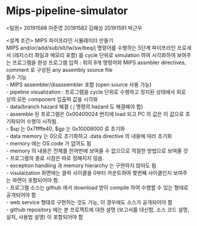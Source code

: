 # Mips-pipeline-simulator


<팀원>
20191588 마준영 
20191582 김혜성 
20191591 박근우 

<설계 조건>
MIPS 파이프라인 시뮬레이터 만들기  
MIPS and/or/add/sub/slt/lw/sw/beq/j 명령어를 수행하는 5단계 파이프라인 프로세서 (레지스터 화일과 메모리 포함) 를 cycle 단위로 simulation 하여 시각화하여 보여주는 프로그램을 완성
프로그램 입력 : 위의 9개 명령어와 MIPS assmbler directives, comment 로 구성된 any assembly source file  
필수 기능  
    - MIPS assembler/disassembler 포함 (open source 사용 가능)  
    - pipeline visualization : 프로그램을 cycle 단위로 수행하고 정지된 상태에서 회로 상의 모든 component 입출력 값을 시각화  
    - data/branch hazard 해결 ( j 명령의 hazard 도 해결해야 함)  
    - assemble 된 프로그램은 0x00400024 번지에 load 되고 PC 의 값은 이 값으로 초기화되어 수행이 시작됨.  
    - $sp 는 0x7ffffe40, $gp 는 0x10008000 로 초기화  
    - data memory 는 0으로 초기화하고 .data directive 의 내용에 따라 초기화  
    - memory 에는 OS code 가 없어도 됨  
    - memory 의 내용은 전체를 한꺼번에 보여줄 수 없으므로 적절한 방법으로 보여줄 것  
    - 프로그램의 종료 시점은 따로 정해지지 않음.  
    - exception handling 과 memory hierarchy 는 구현하지 않아도 됨  
    - visulaization 화면에는 클락 사이클을 0부터 카운트하여 몇번째 사이클인지 보여주는 화면이 포함되어야 함.  
    - 프로그램 소스는 github 에서 download 받아 compile 하여 수행할 수 있는 형태로 공개되어야 함  
    - web service 형태로 구현하는 것도 가능, 이 경우에도 소스가 공개되어야 함  
    - github repository 에는 본 프로젝트에 대한 설명 (보고서를 대신함, 소스 코드 설명, 설치, 사용법 설명) 이 포함되어야 함      
